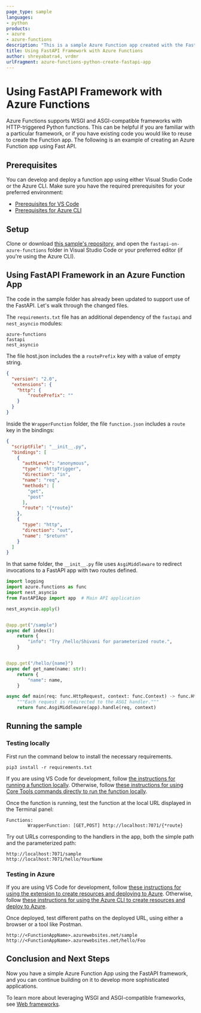```yaml
---
page_type: sample
languages:
- python
products:
- azure
- azure-functions
description: "This is a sample Azure Function app created with the FastAPI framework."
title: Using FastAPI Framework with Azure Functions
author: shreyabatra4, vrdmr
urlFragment: azure-functions-python-create-fastapi-app
---
```


# Using FastAPI Framework with Azure Functions

Azure Functions supports WSGI and ASGI-compatible frameworks with HTTP-triggered Python functions. This can be helpful if you are familiar with a particular framework, or if you have existing code you would like to reuse to create the Function app. The following is an example of creating an Azure Function app using Fast API.

## Prerequisites

You can develop and deploy a function app using either Visual Studio Code or the Azure CLI. Make sure you have the required prerequisites for your preferred environment:

* [Prerequisites for VS Code](https://docs.microsoft.com/azure/azure-functions/create-first-function-vs-code-python#configure-your-environment)
* [Prerequisites for Azure CLI](https://docs.microsoft.com/azure/azure-functions/create-first-function-cli-python#configure-your-local-environment)

## Setup

Clone or download [this sample's repository](https://github.com/Azure-Samples/fastapi-on-azure-functions/), and open the `fastapi-on-azure-functions` folder in Visual Studio Code or your preferred editor (if you're using the Azure CLI).

## Using FastAPI Framework in an Azure Function App

The code in the sample folder has already been updated to support use of the FastAPI. Let's walk through the changed files.

The `requirements.txt` file has an additional dependency of the `fastapi` and `nest_asyncio` modules:

```
azure-functions
fastapi
nest_asyncio
```


The file host.json includes the a `routePrefix` key with a value of empty string.

```json
{
  "version": "2.0",
  "extensions": {
    "http": {
        "routePrefix": ""
    }
  }
}
```


Inside the `WrapperFunction` folder, the file `function.json` includes a `route` key in the bindings:

```json
{
  "scriptFile": "__init__.py",
  "bindings": [
    {
      "authLevel": "anonymous",
      "type": "httpTrigger",
      "direction": "in",
      "name": "req",
      "methods": [
        "get",
        "post"
      ],
      "route": "{*route}"
    },
    {
      "type": "http",
      "direction": "out",
      "name": "$return"
    }
  ]
}
```

In that same folder, the `__init__.py` file uses `AsgiMiddleware` to redirect invocations to a FastAPI app with two routes defined.

```python
import logging
import azure.functions as func
import nest_asyncio
from FastAPIApp import app  # Main API application

nest_asyncio.apply()


@app.get("/sample")
async def index():
    return {
        "info": "Try /hello/Shivani for parameterized route.",
    }


@app.get("/hello/{name}")
async def get_name(name: str):
    return {
        "name": name,
    }

async def main(req: func.HttpRequest, context: func.Context) -> func.HttpResponse:
    """Each request is redirected to the ASGI handler."""
    return func.AsgiMiddleware(app).handle(req, context)
```

## Running the sample

### Testing locally

First run the command below to install the necessary requirements.

```log
pip3 install -r requirements.txt
```

If you are using VS Code for development, follow [the instructions for running a function locally](https://docs.microsoft.com/azure/azure-functions/create-first-function-vs-code-python#create-an-azure-functions-project). Otherwise, follow [these instructions for using Core Tools commands directly to run the function locally](https://docs.microsoft.com/azure/azure-functions/functions-run-local?tabs=v4%2Cwindows%2Cpython%2Cportal%2Cbash#start).

Once the function is running, test the function at the local URL displayed in the Terminal panel:

```log
Functions:
        WrapperFunction: [GET,POST] http://localhost:7071/{*route}
```

Try out URLs corresponding to the handlers in the app, both the simple path and the parameterized path:

```
http://localhost:7071/sample
http://localhost:7071/hello/YourName
```

### Testing in Azure

If you are using VS Code for development, follow [these instructions for using the extension to create resources and deploying to Azure](https://docs.microsoft.com/en-us/azure/azure-functions/create-first-function-vs-code-python#publish-the-project-to-azure). Otherwise, follow [these instructions for using the Azure CLI to create resources and deploy to Azure](https://docs.microsoft.com/en-us/azure/azure-functions/create-first-function-cli-python?tabs=azure-cli%2Cbash%2Cbrowser#create-supporting-azure-resources-for-your-function).

Once deployed, test different paths on the deployed URL, using either a browser or a tool like Postman.

```
http://<FunctionAppName>.azurewebsites.net/sample
http://<FunctionAppName>.azurewebsites.net/hello/Foo
```

## Conclusion and Next Steps

Now you have a simple Azure Function App using the FastAPI framework, and you can continue building on it to develop more sophisticated applications.

To learn more about leveraging WSGI and ASGI-compatible frameworks, see [Web frameworks](https://docs.microsoft.com/azure/azure-functions/functions-reference-python?tabs=asgi%2Cazurecli-linux%2Capplication-level#web-frameworks).
